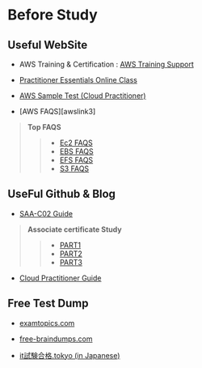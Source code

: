 Before Study
=============

Useful WebSite
--------------

+ AWS Training & Certification : [AWS Training Support][awslink]

[awslink]: https://www.aws.training/ "AWS Training & Certification"

+  [Practitioner Essentials Online Class][awslink4]

[awslink4]: https://www.aws.training/Details/Curriculum?id=32442 "AWS Practitioner Essentials"

+ [AWS Sample Test (Cloud Practitioner)][awslink2]

[awslink2]: https://d1.awsstatic.com/ko_KR/training-and-certification/docs-cloud-practitioner/AWS-Certified-Cloud-Practitioner_Sample-Questions.pdf "AWS Sample Test"

+ [AWS FAQS][awslink3]
> **Top FAQS**
> > + [Ec2 FAQS][e]
> > + [EBS FAQS][EBS]
> > + [EFS FAQS][EFS]
> > + [S3 FAQS][S3]

[e]:https://aws.amazon.com/ec2/faqs/?nc1=h_ls
[EBS]:https://aws.amazon.com/ebs/faqs/?nc1=h_ls
[EFS]:[awslink3]:https://aws.amazon.com/ko/faqs/ "AWS FAQS"
[S3]:https://aws.amazon.com/s3/faqs/?nc1=h_ls

UseFul Github & Blog
--------------

+ [SAA-C02 Guide][link]

[link]:https://github.com/serithemage/AWSCertifiedSolutionsArchitectUnofficialStudyGuide
> **Associate certificate Study**
>  >+ [PART1][link2]
> >+ [PART2][link3]
> >+ [PART3][link4]
> >

[link2]:https://medium.com/@tkdgy0801/aws-solutions-architect-certificate-%EA%B3%B5%EB%B6%80-%EC%98%81%EC%97%AD-1-7abd91cd91a8
[link3]:https://medium.com/@tkdgy0801/aws-solutions-architect-associate-certificate-study-%EA%B3%B5%EC%8B%9D-%EB%AC%B8%EC%84%9C-%EC%A0%95%EB%A6%AC-part-2-3775eb75230e
[link4]:https://medium.com/@tkdgy0801/aws-solutions-architect-associate-certificate-study-%EA%B3%B5%EC%8B%9D-%EB%AC%B8%EC%84%9C-%EC%A0%95%EB%A6%AC-part-3-b14f3e4005b
+ [Cloud Practitioner Guide][link1]

[link1]:https://github.com/yoonhok524/aws-certifications/tree/master/0.%20Cloud%20Practitioner
Free Test Dump
---------------

* [examtopics.com][a]

[a]:https://www.examtopics.com/exams/amazon/aws-certified-cloud-practitioner/view/

* [free-braindumps.com][b]

[b]:https://free-braindumps.com/amazon/free-clf-c01-braindumps.html

* [it試験合格.tokyo (in Japanese)][c]

[c]:https://xn--it-8m6c797en72b7wt.tokyo/2020/05/06/aws%e3%82%af%e3%83%a9%e3%82%a6%e3%83%89%e3%83%97%e3%83%a9%e3%82%af%e3%83%86%e3%82%a3%e3%82%b7%e3%83%a7%e3%83%8a%e3%83%bc-%e7%84%a1%e6%96%99%e5%95%8f%e9%a1%8c%e9%9b%86/
